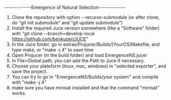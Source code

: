 -------------Emergence of Natural Selection-------------

1) Clone the repository with option --recurse-submodule  (or after clone, do "git init submodule" and "git update submodule")
2) Install the required Juce version somewhere (like a "Software" folder) with "git clone --branch=develop-local https://github.com/benkuper/JUCE"
3) In the Juce folder, go in extras/Projucer/Builds/[YourOS]Makefile, and type make, or "make -j 4" to save time
4) Open Projucer (in the build folder) and load EmergenceNS.jucer
5) In File>Global path, you can add the Path to Juce if necessary.
6) Choose your plateform (linux, mac, windows) in "selected exporter", and save the project.
7) You can try to go in "EmergenceNS/Builds/your system" and compile with "make -j 4"
8) make sure you have minisat installed and that the command "minisat" works.


